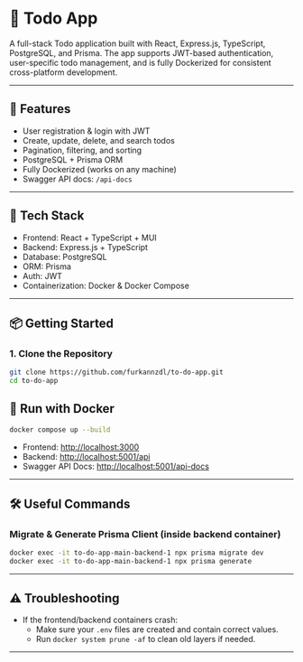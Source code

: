 # 📝 Todo App

A full-stack Todo application built with React, Express.js, TypeScript, PostgreSQL, and Prisma. The app supports JWT-based authentication, user-specific todo management, and is fully Dockerized for consistent cross-platform development.

---

## 🚀 Features

- User registration & login with JWT
- Create, update, delete, and search todos
- Pagination, filtering, and sorting
- PostgreSQL + Prisma ORM
- Fully Dockerized (works on any machine)
- Swagger API docs: `/api-docs`

---

## 🧱 Tech Stack

- Frontend: React + TypeScript + MUI
- Backend: Express.js + TypeScript
- Database: PostgreSQL
- ORM: Prisma
- Auth: JWT
- Containerization: Docker & Docker Compose

---

## 📦 Getting Started

### 1. Clone the Repository

```bash
git clone https://github.com/furkannzdl/to-do-app.git
cd to-do-app
```




## 🐳 Run with Docker


```bash
docker compose up --build
```

- Frontend: [http://localhost:3000](http://localhost:3000)
- Backend: [http://localhost:5001/api](http://localhost:5001/api)
- Swagger API Docs: [http://localhost:5001/api-docs](http://localhost:5001/api-docs)

---

## 🛠️ Useful Commands

### Migrate & Generate Prisma Client (inside backend container)

```bash
docker exec -it to-do-app-main-backend-1 npx prisma migrate dev
docker exec -it to-do-app-main-backend-1 npx prisma generate
```

---

## ⚠️ Troubleshooting

- If the frontend/backend containers crash:
  - Make sure your `.env` files are created and contain correct values.
  - Run `docker system prune -af` to clean old layers if needed.

---

